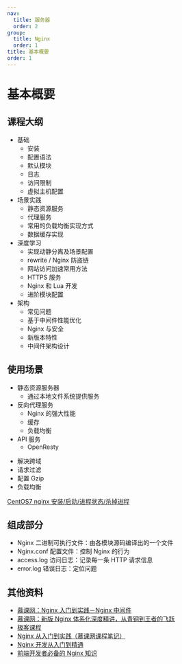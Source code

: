 ```yaml
---
nav:
  title: 服务器
  order: 2
group:
  title: Nginx
  order: 1
title: 基本概要
order: 1
---
```


# 基本概要

## 课程大纲

- 基础
  - 安装
  - 配置语法
  - 默认模块
  - 日志
  - 访问限制
  - 虚拟主机配置
- 场景实践
  - 静态资源服务
  - 代理服务
  - 常用的负载均衡实现方式
  - 数据缓存实现
- 深度学习
  - 实现动静分离及场景配置
  - rewrite / Nginx 防盗链
  - 网站访问加速常用方法
  - HTTPS 服务
  - Nginx 和 Lua 开发
  - 进阶模块配置
- 架构
  - 常见问题
  - 基于中间件性能优化
  - Nginx 与安全
  - 新版本特性
  - 中间件架构设计

## 使用场景

- 静态资源服务器
  - 通过本地文件系统提供服务
- 反向代理服务
  - Nginx 的强大性能
  - 缓存
  - 负载均衡
- API 服务
  - OpenResty

* 解决跨域
* 请求过滤
* 配置 Gzip
* 负载均衡

[CentOS7 nginx 安装/启动/进程状态/杀掉进程](https://www.cnblogs.com/hailang8/p/8664413.html)

## 组成部分

- Nginx 二进制可执行文件：由各模块源码编译出的一个文件
- Nginx.conf 配置文件：控制 Nginx 的行为
- access.log 访问日志：记录每一条 HTTP 请求信息
- error.log 错误日志：定位问题

## 其他资料

- [慕课网：Nginx 入门到实践－Nginx 中间件](https://coding.imooc.com/class/121.html)
- [慕课网：新版 Nginx 体系化深度精讲，从青铜到王者的飞跃](https://coding.imooc.com/class/chapter/405.html)
- [极客课程](https://www.bilibili.com/video/av67670336?p=2)
- [Nginx 从入门到实践（慕课网课程笔记）](https://juejin.im/post/5a2600bdf265da432b4aaaba)
- [Nginx 开发从入门到精通](https://github.com/taobao/nginx-book)
- [前端开发者必备的 Nginx 知识](https://zhuanlan.zhihu.com/p/68948620?utm_source=wechat_session&utm_medium=social&utm_oi=58000878338048)
